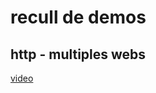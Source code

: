 # recull de demos

## http - multiples webs
[video](https://drive.google.com/file/d/1m3LUnMIYcRHveRdYc37m6ZXMxqhUhEcV/view?usp=sharing)
